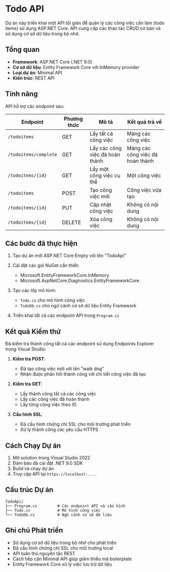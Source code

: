 # Todo API

Dự án này triển khai một API tối giản để quản lý các công việc cần làm (todo items) sử dụng ASP.NET Core. API cung cấp các thao tác CRUD cơ bản và sử dụng cơ sở dữ liệu trong bộ nhớ.

## Tổng quan

- **Framework**: ASP.NET Core (.NET 9.0)
- **Cơ sở dữ liệu**: Entity Framework Core với InMemory provider
- **Loại dự án**: Minimal API
- **Kiến trúc**: REST API

## Tính năng

API hỗ trợ các endpoint sau:

| Endpoint | Phương thức | Mô tả | Kết quả trả về |
|----------|-------------|--------|----------------|
| `/todoitems` | GET | Lấy tất cả công việc | Mảng các công việc |
| `/todoitems/complete` | GET | Lấy các công việc đã hoàn thành | Mảng các công việc đã hoàn thành |
| `/todoitems/{id}` | GET | Lấy một công việc cụ thể | Một công việc |
| `/todoitems` | POST | Tạo công việc mới | Công việc vừa tạo |
| `/todoitems/{id}` | PUT | Cập nhật công việc | Không có nội dung |
| `/todoitems/{id}` | DELETE | Xóa công việc | Không có nội dung |

## Các bước đã thực hiện

1. Tạo dự án mới ASP.NET Core Empty với tên "TodoApi"
2. Cài đặt các gói NuGet cần thiết:
   - Microsoft.EntityFrameworkCore.InMemory
   - Microsoft.AspNetCore.Diagnostics.EntityFrameworkCore

3. Tạo các lớp mô hình:
   - `Todo.cs` cho mô hình công việc
   - `TodoDb.cs` cho ngữ cảnh cơ sở dữ liệu Entity Framework

4. Triển khai tất cả các endpoint API trong `Program.cs`

## Kết quả Kiểm thử

Đã kiểm tra thành công tất cả các endpoint sử dụng Endpoints Explorer trong Visual Studio:

1. **Kiểm tra POST**:
   - Đã tạo công việc mới với tên "walk dog"
   - Nhận được phản hồi thành công với chi tiết công việc đã tạo

2. **Kiểm tra GET**:
   - Lấy thành công tất cả các công việc
   - Lấy các công việc đã hoàn thành
   - Lấy từng công việc theo ID

3. **Cấu hình SSL**:
   - Đã cấu hình chứng chỉ SSL cho môi trường phát triển
   - Xử lý thành công các yêu cầu HTTPS

## Cách Chạy Dự án

1. Mở solution trong Visual Studio 2022
2. Đảm bảo đã cài đặt .NET 9.0 SDK
3. Build và chạy dự án
4. Truy cập API tại `https://localhost:....` 

## Cấu trúc Dự án

```
TodoApi/
├── Program.cs         # Các endpoint API và cấu hình
├── Todo.cs            # Mô hình công việc      
└── TodoDb.cs          # Ngữ cảnh cơ sở dữ liệu
```

## Ghi chú Phát triển

- Sử dụng cơ sở dữ liệu trong bộ nhớ cho phát triển
- Đã cấu hình chứng chỉ SSL cho môi trường local
- API tuân thủ nguyên tắc REST
- Cách tiếp cận Minimal API giúp giảm thiểu mã boilerplate
- Entity Framework Core xử lý việc lưu trữ dữ liệu

